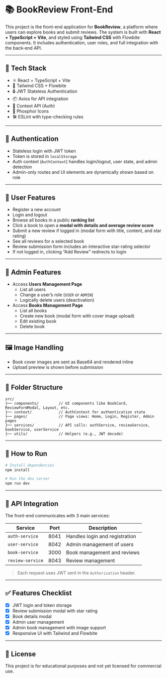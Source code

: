 # 📚 BookReview Front-End

This project is the front-end application for **BookReview**, a platform where users can explore books and submit reviews. The system is built with **React + TypeScript + Vite**, and styled using **Tailwind CSS** with Flowbite components. It includes authentication, user roles, and full integration with the back-end API.

---

## 🚀 Tech Stack

- ⚛️ React + TypeScript + Vite
- 🎨 Tailwind CSS + Flowbite
- 🔒 JWT Stateless Authentication
- 📦 Axios for API integration
- 🧠 Context API (Auth)
- 🌟 Phosphor Icons
- 🛠 ESLint with type-checking rules

---

## 🔐 Authentication

- Stateless login with JWT token
- Token is stored in `localStorage`
- Auth context (`AuthContext`) handles login/logout, user state, and admin detection
- Admin-only routes and UI elements are dynamically shown based on role

---

## 👤 User Features

- Register a new account
- Login and logout
- Browse all books in a public **ranking list**
- Click a book to open a **modal with details and average review score**
- Submit a new review if logged in (modal form with title, content, and star rating)
- See all reviews for a selected book
- Review submission form includes an interactive star-rating selector
- If not logged in, clicking “Add Review” redirects to login

---

## 👑 Admin Features

- Access **Users Management Page**
  - List all users
  - Change a user’s role (`USER` or `ADMIN`)
  - Logically delete users (deactivation)
- Access **Books Management Page**
  - List all books
  - Create new book (modal form with cover image upload)
  - Edit existing book
  - Delete book

---

## 🖼️ Image Handling

- Book cover images are sent as Base64 and rendered inline
- Upload preview is shown before submission

---

## 📂 Folder Structure

```
src/
├── components/         // UI components like BookCard, ReviewFormModal, Layout, etc.
├── context/            // AuthContext for authentication state
├── pages/              // Page views: Home, Login, Register, Admin pages
├── services/           // API calls: authService, reviewService, bookService, userService
├── utils/              // Helpers (e.g., JWT decode)
```

---

## 📌 How to Run

```bash
# Install dependencies
npm install

# Run the dev server
npm run dev
```

---

## 🔗 API Integration

The front-end communicates with 3 main services:

| Service         | Port | Description                   |
|-----------------|------|-------------------------------|
| `auth-service`  | 8041 | Handles login and registration|
| `user-service`  | 8042 | Admin management of users     |
| `book-service`  | 3000 | Book management and reviews   |
| `review-service`| 8043 | Review management             |

> Each request uses JWT sent in the `Authorization` header.

---

## ✅ Features Checklist

- [x] JWT login and token storage
- [x] Review submission modal with star rating
- [x] Book details modal
- [x] Admin user management
- [x] Admin book management with image support
- [x] Responsive UI with Tailwind and Flowbite

---

## 📄 License

This project is for educational purposes and not yet licensed for commercial use.
